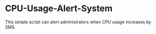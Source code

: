 # CPU-Usage-Alert-System
This simple script can alert administrators when CPU usage increases by SMS.
